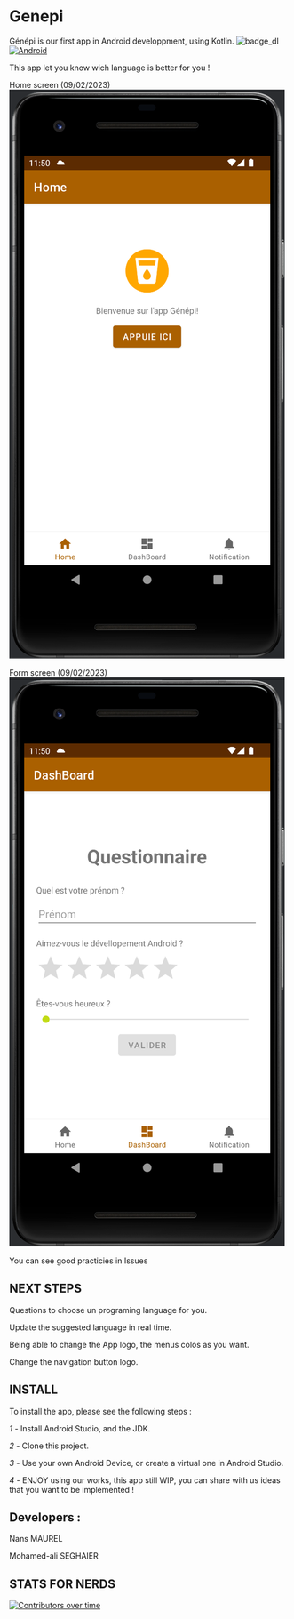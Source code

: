 # Genepi
Génépi is our first app in Android developpment, using Kotlin.
![badge_dl](https://img.shields.io/github/languages/code-size/NANS05/Genepi?color=red&style=for-the-badge)
[![Android](https://svgshare.com/i/ZjP.svg)](https://svgshare.com/i/ZjP.svg)


This app let you know wich language is better for you !

Home screen (09/02/2023)
![img_2.png](img_2.png)

Form screen (09/02/2023)
![img.png](img.png)

You can see good practicies in Issues

## NEXT STEPS

Questions to choose un programing language for you.

Update the suggested language in real time.

Being able to change the App logo, the menus colos as you want.

Change the navigation button logo.



## INSTALL

To install the app, please see the following steps : 


*1* - Install Android Studio, and the JDK.

*2* - Clone this project.

*3* - Use your own Android Device, or create a virtual one in Android Studio.

*4* - ENJOY using our works, this app still WIP, you can share with us ideas that you want to be implemented ! 

## Developers :

Nans MAUREL

Mohamed-ali SEGHAIER

## STATS FOR NERDS

[![Contributors over time](https://contributor-graph-api.apiseven.com/contributors-svg?chart=contributorOverTime&repo=Naereen/badges)](https://www.apiseven.com/en/contributor-graph?chart=contributorOverTime&repo=NANS05/Genepi)


